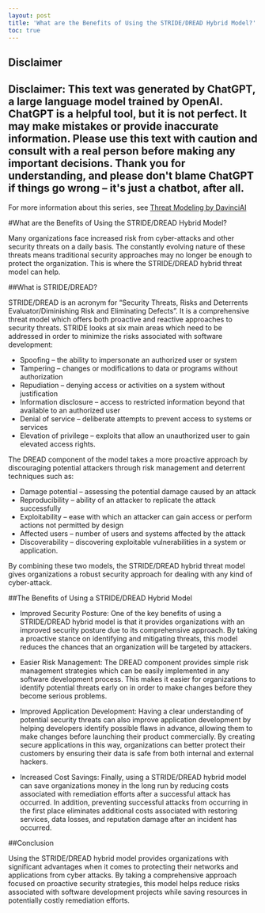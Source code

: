 ```yaml
---
layout: post
title: 'What are the Benefits of Using the STRIDE/DREAD Hybrid Model?'
toc: true
---
```

## Disclaimer
 Disclaimer: This text was generated by **ChatGPT**, a large language model trained by OpenAI. ChatGPT is a helpful tool, but it is not perfect. It may make mistakes or provide inaccurate information. Please use this text with caution and consult with a real person before making any important decisions. Thank you for understanding, and please don't blame ChatGPT if things go wrong – it's just a chatbot, after all.
---
 For more information about this series, see [Threat Modeling by DavinciAI](./2022-12-10-threat-modeling-by-DavinciAI.md)



#What are the Benefits of Using the STRIDE/DREAD Hybrid Model?

Many organizations face increased risk from cyber-attacks and other security threats on a daily basis. The constantly evolving nature of these threats means traditional security approaches may no longer be enough to protect the organization. This is where the STRIDE/DREAD hybrid threat model can help.

##What is STRIDE/DREAD? 

STRIDE/DREAD is an acronym for “Security Threats, Risks and Deterrents Evaluator/Diminishing Risk and Eliminating Defects”. It is a comprehensive threat model which offers both proactive and reactive approaches to security threats. STRIDE looks at six main areas which need to be addressed in order to minimize the risks associated with software development: 
* Spoofing – the ability to impersonate an authorized user or system
* Tampering – changes or modifications to data or programs without authorization
* Repudiation – denying access or activities on a system without justification
* Information disclosure – access to restricted information beyond that available to an authorized user 
* Denial of service – deliberate attempts to prevent access to systems or services 
* Elevation of privilege – exploits that allow an unauthorized user to gain elevated access rights. 

The DREAD component of the model takes a more proactive approach by discouraging potential attackers through risk management and deterrent techniques such as: 
* Damage potential – assessing the potential damage caused by an attack 
* Reproducibility – ability of an attacker to replicate the attack successfully 
* Exploitability – ease with which an attacker can gain access or perform actions not permitted by design 
* Affected users – number of users and systems affected by the attack 
* Discoverability – discovering exploitable vulnerabilities in a system or application. 

 By combining these two models, the STRIDE/DREAD hybrid threat model gives organizations a robust security approach for dealing with any kind of cyber-attack. 

 ##The Benefits of Using a STRIDE/DREAD Hybrid Model 

 * Improved Security Posture: One of the key benefits of using a STRIDE/DREAD hybrid model is that it provides organizations with an improved security posture due to its comprehensive approach. By taking a proactive stance on identifying and mitigating threats, this model reduces the chances that an organization will be targeted by attackers.  

 * Easier Risk Management: The DREAD component provides simple risk management strategies which can be easily implemented in any software development process. This makes it easier for organizations to identify potential threats early on in order to make changes before they become serious problems.

 * Improved Application Development: Having a clear understanding of potential security threats can also improve application development by helping developers identify possible flaws in advance, allowing them to make changes before launching their product commercially. By creating secure applications in this way, organizations can better protect their customers by ensuring their data is safe from both internal and external hackers.  

 * Increased Cost Savings: Finally, using a STRIDE/DREAD hybrid model can save organizations money in the long run by reducing costs associated with remediation efforts after a successful attack has occurred. In addition, preventing successful attacks from occurring in the first place eliminates additional costs associated with restoring services, data losses, and reputation damage after an incident has occurred.   

 ##Conclusion  
  
 Using the STRIDE/DREAD hybrid model provides organizations with significant advantages when it comes to protecting their networks and applications from cyber attacks. By taking a comprehensive approach focused on proactive security strategies, this model helps reduce risks associated with software development projects while saving resources in potentially costly remediation efforts.